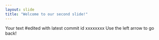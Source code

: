 ```yaml
---
layout: slide
title: "Welcome to our second slide!"
---
```

Your text #edited with latest commit id xxxxxxxx
Use the left arrow to go back!
